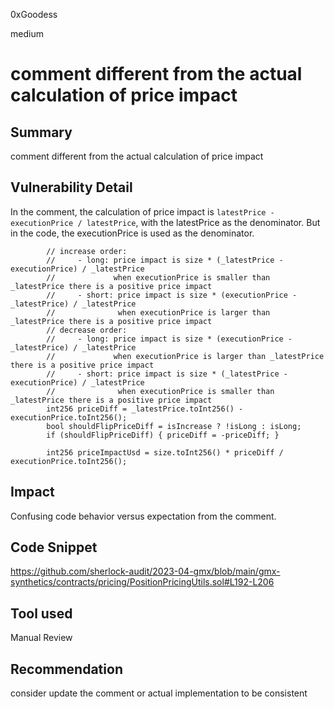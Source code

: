 0xGoodess

medium

# comment different from the actual calculation of price impact

## Summary
comment different from the actual calculation of price impact

## Vulnerability Detail
In the comment, the calculation of price impact is `latestPrice - executionPrice / latestPrice`, with the latestPrice as the denominator. But in the code, the executionPrice is used as the denominator.

```solidity
        // increase order:
        //     - long: price impact is size * (_latestPrice - executionPrice) / _latestPrice
        //             when executionPrice is smaller than _latestPrice there is a positive price impact
        //     - short: price impact is size * (executionPrice - _latestPrice) / _latestPrice
        //              when executionPrice is larger than _latestPrice there is a positive price impact
        // decrease order:
        //     - long: price impact is size * (executionPrice - _latestPrice) / _latestPrice
        //             when executionPrice is larger than _latestPrice there is a positive price impact
        //     - short: price impact is size * (_latestPrice - executionPrice) / _latestPrice
        //              when executionPrice is smaller than _latestPrice there is a positive price impact
        int256 priceDiff = _latestPrice.toInt256() - executionPrice.toInt256();
        bool shouldFlipPriceDiff = isIncrease ? !isLong : isLong;
        if (shouldFlipPriceDiff) { priceDiff = -priceDiff; }

        int256 priceImpactUsd = size.toInt256() * priceDiff / executionPrice.toInt256();
```

## Impact
Confusing code behavior versus expectation from the comment.

## Code Snippet
https://github.com/sherlock-audit/2023-04-gmx/blob/main/gmx-synthetics/contracts/pricing/PositionPricingUtils.sol#L192-L206

## Tool used

Manual Review

## Recommendation
consider update the comment or actual implementation to be consistent